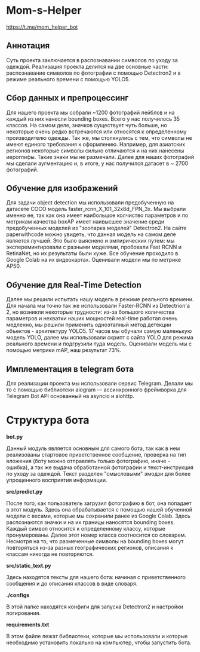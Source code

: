 # Mom-s-Helper

https://t.me/mom_helper_bot

## Аннотация

Суть проекта заключается в распознавании символов по уходу за одеждой. Реализация проекта делится на две основные части: распознавание символов по фотографии с помощью Detectron2 и в режиме реального времени с помощью YOLO5. 

## Сбор данных и препроцессинг

Для нашего проекта мы собрали ~1200 фотографий лейблов и на каждый из них нанесли bounding boxes. Всего у нас получилось 35 классов. На самом деле, значков существует чуть больше, но некоторые очень редко встречаются или относятся к определенному производителю одежды. Так же, мы столкнулись с тем, что символы не имеют единого требования к оформлению. Например, для азиатских регионов некоторые символы сильно отличаются и на них нанесены иероглифы. Такие знаки мы не размечали.
Далее для наших фотографий мы сделали аугментацию и, в итоге, у нас получился датасет в ~ 2700 фотографий. 

## Обучение для изображений

Для задачи object detection мы использовали предобученную на датасете COCO модель faster_rcnn_X_101_32x8d_FPN_3x. Мы выбрали именно ее, так как она имеет наибольшое колчиство параметров и по метрикам качества boxAP имеет наивысшее значение среди предобученных моделей из "зоопарка моделей" Detectron2. На сайте paperwithcode можно увидеть, что данная модель на самом деле является лучшей. Это было выяснено и эмпирических путем: мы экспереминтировали с разными моделями, пробовали Fast RCNN и RetinaNet, но их результаты были хуже. Все обучение проходило в Google Colab на их видеокартах. Оценивали модели мы по метрике AP50.

## Обучение для Real-Time Detection 

Далее мы решили испытать нашу модель в режиме реального времени. Для начала мы точно так же использовали Faster-RCNN из Detectrion'a 2, но возникли некоторые трудности: из-за большого количества параметров и нехватки наших мощностей real-time работал очень медленно, мы решили применить одноэтапный метод детекции объектов - архитектуру YOLO5. 17 часов мы обучали самую маленькую модель YOLO, далее мы использовали скрипт с сайта YOLO для режима реального времени и подгрузили туда модель. Оценивали модель мы с помощью метрики mAP, наш результат 73%. 

## Имплементация в telegram бота

Для реализации проекта мы использовали сервис Telegram. Делали мы то с помощью библиотеки aiogram — ассинхронного фреймворка для Telegram Bot API основанный на asyncio и aiohttp.

# Структура бота 

**bot.py**

Данный модуль является основным для самого бота, так как в нем реализованы стартовое приветственное сообщение, проверка на тип вложения (боту можно отправлять только фотографию, иначе - ошибка), а так же выдача обработанной фотографии и текст-инструкция по уходу за одеждой. Текст разделен "смысловыми" эмодзи для более упрощенного восприятия информации. 

**src/predict.py**

После того, как пользователь загрузил фотографию в бот, она попадает в этот модуль. Здесь она обрабатывается с помощью нашей обученной модели с весами, которые мы сохранили ранее из Google Colab. Здесь распознаются значки и на их границы наносятся bounding boxes. Каждый символ относится к определенному классу, которые пронумерованы. Далее этот номер класса соотносится со словарем. Несмотря на то, что размеченные символы на bounding boxes могут повторяться из-за разных географических регионов, описания к классам никогда не повторяются.

**src/static_text.py**

Здесь находятся тексты для нашего бота: начиная с приветственного сообщения и до описания классов в виде словаря. 

**./configs**

В этой папке находятся конфиги для запуска Detectron2 и настройки логирования.

**requirements.txt**

В этом файле лежат библиотеки, которые мы использовали и которые необходимо установить локально на компьютер, чтобы запустить бота. 


